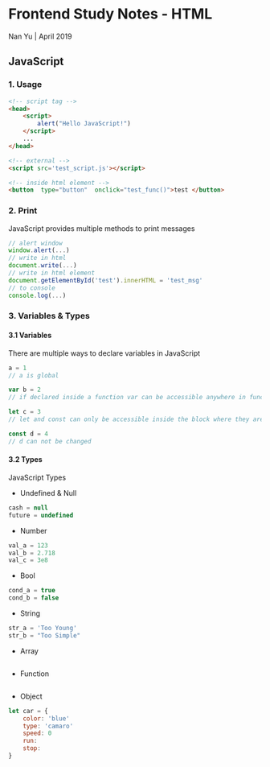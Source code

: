 # Frontend Study Notes - HTML  
Nan Yu | April 2019   
  
## JavaScript
### 1. Usage

```html
<!-- script tag -->
<head>
	<script> 
		alert("Hello JavaScript!")
	</script>
	...
</head>

<!-- external -->
<script src='test_script.js'></script>

<!-- inside html element -->
<button  type="button"  onclick="test_func()">test </button>
```
### 2. Print
JavaScript provides multiple methods to print messages
```javascript
// alert window
window.alert(...)
// write in html
document.write(...)
// write in html element
document.getElementById('test').innerHTML = 'test_msg'
// to console
console.log(...)
```

### 3. Variables & Types
#### 3.1 Variables
There are multiple ways to declare variables in JavaScript
```javascript
a = 1
// a is global

var b = 2
// if declared inside a function var can be accessible anywhere in function. Or it is a global variable

let c = 3
// let and const can only be accessible inside the block where they are declared

const d = 4
// d can not be changed
```

#### 3.2 Types
JavaScript Types
- Undefined & Null
```JavaScript
cash = null
future = undefined
```
- Number
```JavaScript
val_a = 123
val_b = 2.718
val_c = 3e8
```

- Bool
```JavaScript
cond_a = true
cond_b = false
```

- String
```JavaScript
str_a = 'Too Young'
str_b = "Too Simple"
```

- Array
```JavaScript

```

- Function
```JavaScript

```

- Object
```JavaScript
let car = {
	color: 'blue'
	type: 'camaro'
	speed: 0
	run:
	stop:
}
```
<!--stackedit_data:
eyJoaXN0b3J5IjpbMTMzNzI5OTMyOSwxNzkzMTY3MTM3LDExNj
M2MjE0OTksNzc1NTU1MzU0LC02NTE2MjgyMjgsMTcxODY0NDQx
NSwtMTk3ODA5MjA3OSwtOTIwMDAyODkwLDEzOTI5MTM2NTcsLT
E4MjI4MTczODVdfQ==
-->